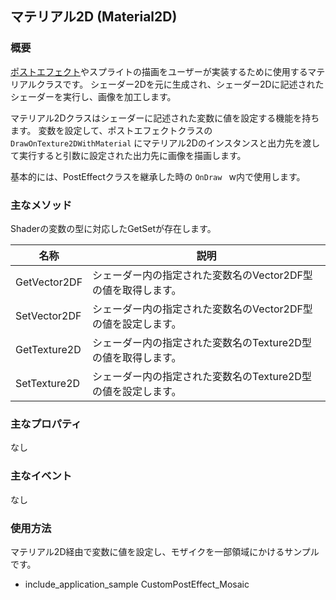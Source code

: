 ## マテリアル2D (Material2D)

### 概要

[ポストエフェクト](./../PostEffect/PostEffect.md)やスプライトの描画をユーザーが実装するために使用するマテリアルクラスです。
シェーダー2Dを元に生成され、シェーダー2Dに記述されたシェーダーを実行し、画像を加工します。

マテリアル2Dクラスはシェーダーに記述された変数に値を設定する機能を持ちます。
変数を設定して、ポストエフェクトクラスの```DrawOnTexture2DWithMaterial``` にマテリアル2Dのインスタンスと出力先を渡して実行すると引数に設定された出力先に画像を描画します。

基本的には、PostEffectクラスを継承した時の ```OnDraw ``` w内で使用します。

### 主なメソッド

Shaderの変数の型に対応したGetSetが存在します。

| 名称 | 説明 |
|---|---|
| GetVector2DF | シェーダー内の指定された変数名のVector2DF型の値を取得します。 |
| SetVector2DF | シェーダー内の指定された変数名のVector2DF型の値を設定します。 |
| GetTexture2D | シェーダー内の指定された変数名のTexture2D型の値を取得します。 |
| SetTexture2D | シェーダー内の指定された変数名のTexture2D型の値を設定します。 |


### 主なプロパティ

なし

### 主なイベント

なし

### 使用方法

マテリアル2D経由で変数に値を設定し、モザイクを一部領域にかけるサンプルです。

* include_application_sample CustomPostEffect_Mosaic



